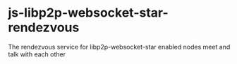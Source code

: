 # js-libp2p-websocket-star-rendezvous
The rendezvous service for libp2p-websocket-star enabled nodes meet and talk with each other
